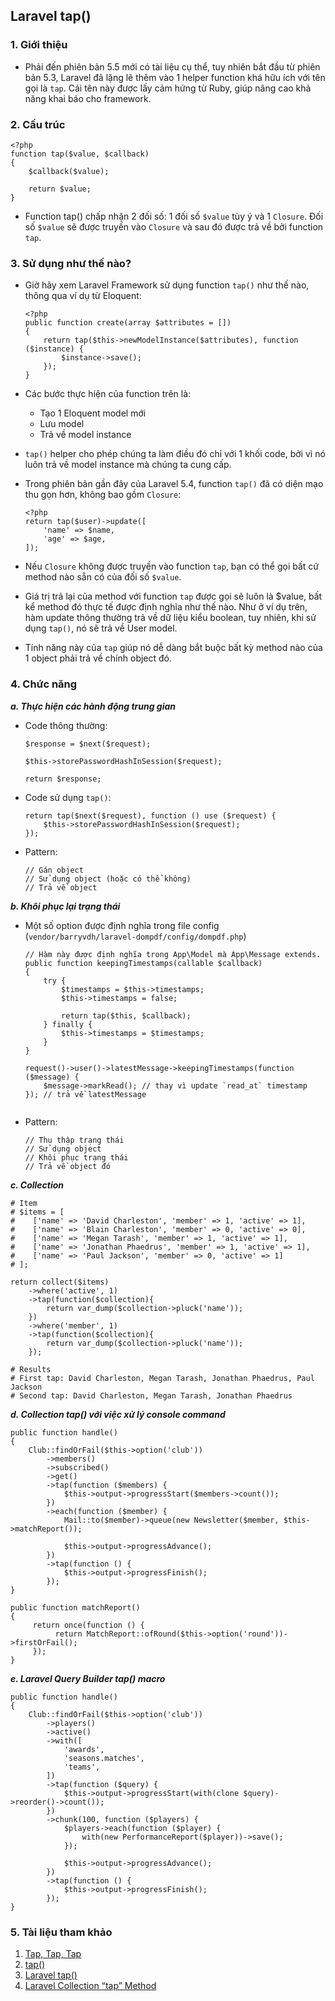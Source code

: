 ## Laravel tap()

### 1. Giới thiệu

- Phải đến phiên bản 5.5 mới có tài liệu cụ thể, tuy nhiên bắt đầu từ phiên bản 5.3, Laravel đã lặng lẽ thêm vào 1 helper function khá hữu ích với tên gọi là `tap`. Cái tên này được lấy cảm hứng từ Ruby, giúp nâng cao khả năng khai báo cho framework.

### 2. Cấu trúc

    <?php
    function tap($value, $callback)
    {
        $callback($value);

        return $value;
    }

- Function tap() chấp nhận 2 đối số: 1 đối số `$value` tùy ý và 1 `Closure`. Đối số `$value` sẽ được truyền vào `Closure` và sau đó được trả về bởi function `tap`.

### 3. Sử dụng như thế nào?

- Giờ hãy xem Laravel Framework sử dụng function `tap()` như thế nào, thông qua ví dụ từ Eloquent:

    ```
    <?php
    public function create(array $attributes = [])
    {
        return tap($this->newModelInstance($attributes), function ($instance) {
            $instance->save();
        });
    }
    ```

- Các bước thực hiện của function trên là:
    + Tạo 1 Eloquent model mới
    + Lưu model
    + Trả về model instance

- `tap()` helper cho phép chúng ta làm điều đó chỉ với 1 khối code, bởi vì nó luôn trả về model instance mà chúng ta cung cấp.

- Trong phiên bản gần đây của Laravel 5.4, function `tap()` đã có diện mạo thu gọn hơn, không bao gồm `Closure`:

    ```
    <?php
    return tap($user)->update([
        'name' => $name,
        'age' => $age,
    ]);
    ```

- Nếu `Closure` không được truyền vào function `tap`, bạn có thể gọi bất cứ method nào sẵn có của đối số `$value`.
- Giá trị trả lại của method với function `tap` được gọi sẽ luôn là $value, bất kể method đó thực tế được định nghĩa như thế nào. Như ở ví dụ trên, hàm update thông thường trả về dữ liệu kiểu boolean, tuy nhiên, khi sử dụng `tap()`, nó sẽ trả về User model.
- Tính năng này của `tap` giúp nó dễ dàng bắt buộc bất kỳ method nào của 1 object phải trả về chính object đó.

### 4. Chức năng

***_a. Thực hiện các hành động trung gian_***

- Code thông thường:

    ```
    $response = $next($request);
     
    $this->storePasswordHashInSession($request);
     
    return $response;
    ```

- Code sử dụng `tap()`:

    ```
    return tap($next($request), function () use ($request) {
        $this->storePasswordHashInSession($request);
    });
    ```

- Pattern:

    ```
    // Gán object
    // Sử dụng object (hoặc có thể không)
    // Trả về object
    ```

***_b. Khôi phục lại trạng thái_***

- Một số option được định nghĩa trong file config (`vendor/barryvdh/laravel-dompdf/config/dompdf.php`)

    ```
    // Hàm này được định nghĩa trong App\Model mà App\Message extends.
    public function keepingTimestamps(callable $callback)
    {
        try {
            $timestamps = $this->timestamps;
            $this->timestamps = false;
     
            return tap($this, $callback);
        } finally {
            $this->timestamps = $timestamps;
        }
    }
    ```

    ``` 
    request()->user()->latestMessage->keepingTimestamps(function ($message) {
        $message->markRead(); // thay vì update `read_at` timestamp
    }); // trả về latestMessage
     
    ```

- Pattern:

    ```
    // Thu thập trạng thái
    // Sử dụng object
    // Khôi phục trạng thái
    // Trả về object đó
    ```

***_c. Collection_***

    # Item
    # $items = [
    #    ['name' => 'David Charleston', 'member' => 1, 'active' => 1],
    #    ['name' => 'Blain Charleston', 'member' => 0, 'active' => 0],
    #    ['name' => 'Megan Tarash', 'member' => 1, 'active' => 1],
    #    ['name' => 'Jonathan Phaedrus', 'member' => 1, 'active' => 1],
    #    ['name' => 'Paul Jackson', 'member' => 0, 'active' => 1]
    # ];

    return collect($items)
        ->where('active', 1)
        ->tap(function($collection){
            return var_dump($collection->pluck('name'));
        })
        ->where('member', 1)
        ->tap(function($collection){
            return var_dump($collection->pluck('name'));
        });

    # Results
    # First tap: David Charleston, Megan Tarash, Jonathan Phaedrus, Paul Jackson
    # Second tap: David Charleston, Megan Tarash, Jonathan Phaedrus

***_d. Collection tap() với việc xử lý console command_***

    public function handle()
    {
        Club::findOrFail($this->option('club'))
            ->members()
            ->subscribed()
            ->get()
            ->tap(function ($members) {
                $this->output->progressStart($members->count());
            })
            ->each(function ($member) {
                Mail::to($member)->queue(new Newsletter($member, $this->matchReport());
     
                $this->output->progressAdvance();
            })
            ->tap(function () {
                $this->output->progressFinish();
            });
    }
     
    public function matchReport()
    {
         return once(function () {
              return MatchReport::ofRound($this->option('round'))->firstOrFail();
         });
    }

***_e. Laravel Query Builder tap() macro_***

    public function handle()
    {
        Club::findOrFail($this->option('club'))
            ->players()
            ->active()
            ->with([
                'awards',
                'seasons.matches',
                'teams',
            ])
            ->tap(function ($query) {
                $this->output->progressStart(with(clone $query)->reorder()->count());
            })
            ->chunk(100, function ($players) {
                $players->each(function ($player) {
                    with(new PerformanceReport($player))->save();
                });
     
                $this->output->progressAdvance();
            })
            ->tap(function () {
                $this->output->progressFinish();
            });
    }

### 5. Tài liệu tham khảo

1. [Tap, Tap, Tap]( https://medium.com/@taylorotwell/tap-tap-tap-1fc6fc1f93a6 )
2. [tap()]( https://laravel.com/docs/5.5/helpers#method-tap )
3. [Laravel tap()]( http://derekmd.com/2017/02/laravel-tap/ )
4. [Laravel Collection “tap” Method]( https://laravel-news.com/collection-tap )
